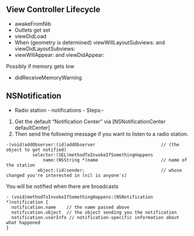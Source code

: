 ## View Controller Lifecycle

- awakeFromNib
- Outlets get set
- viewDidLoad
- When (geometry is determined)
       viewWillLayoutSubviews:  and  viewDidLayoutSubviews:
 -  viewWillAppear:   and viewDidAppear:

Possibly if memory gets low
- didReceiveMemoryWarning

## NSNotification

- Radio station - notifications -
Steps:-
1. Get the default “Notification Center” via [NSNotificationCenter defaultCenter]
2. Then send the following message if you want to listen to a radio station.
```
-(void)addObserver:(id)addObserver                         // (the object to get notified)
          selector:(SEL)methodToInvokeIfSomethingHappens
              name:(NSString *)name                        // name of the station
            object:(id)sender;                             // whose changed you're interested in (nil is anyone's)     
```
You will be notified when there are broadcasts

```
- (void)methodToInvokeIfSomethingHappens:(NSNotification *)notification {
  notification.name    // the name passed above
  notification.object  // the object sending you the notification
  notification.userInfo // notification-specific information about what happened
}
```
